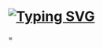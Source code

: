 [![Typing SVG](https://readme-typing-svg.demolab.com/?size=30&lines=Hi!+I'm+Gjorche)](https://git.io/typing-svg)
=======================


=
